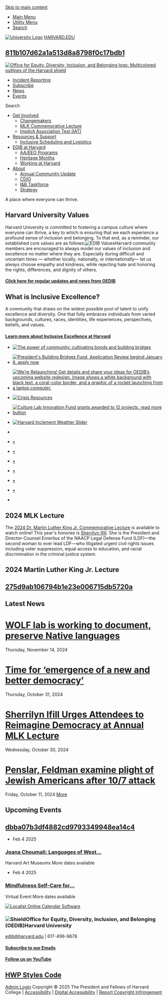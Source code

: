 [Skip to main content](https://edib.harvard.edu/<#main-content>)
  * [Main Menu](https://edib.harvard.edu/<#>)
  * [Utility Menu](https://edib.harvard.edu/<#>)
  * [Search](https://edib.harvard.edu/<#>)


[![University Logo](https://edib.harvard.edu/profiles/openscholar/themes/hwpi_basetheme/images/harvard-logo.png)](https://edib.harvard.edu/<http:/www.harvard.edu/>)
[HARVARD.EDU](https://edib.harvard.edu/<http:/www.harvard.edu/>)
## [811b107d62a1a513d8a8798f0c17bdb1](https://edib.harvard.edu/<https:/edib.harvard.edu/file/1288406>)
[![Office for Equity, Diversity, Inclusion, and Belonging logo: Multicolored outlines of the Harvard shield](https://edib.harvard.edu/sites/hwpi.harvard.edu/files/styles/os_files_xlarge/public/edib/files/oedib-logo-web.jpg?m=1709075455&itok=vhzj9BnI)](https://edib.harvard.edu/</edib/home> "EDIB Home Page")
  * [Incident Reporting](https://edib.harvard.edu/<https:/edib.harvard.edu/incident-reporting>)
  * [Subscribe](https://edib.harvard.edu/<https:/mailchi.mp/harvard/edib-subscribe>)
  * [News](https://edib.harvard.edu/<https:/edib.harvard.edu/news>)
  * [Events](https://edib.harvard.edu/<https:/calendar.college.harvard.edu/edib>)


Search 
  * [Get Involved](https://edib.harvard.edu/<https:/edib.harvard.edu/get-involved>)
    * [Changemakers](https://edib.harvard.edu/<https:/edib.harvard.edu/changemakers>)
    * [MLK Commemorative Lecture](https://edib.harvard.edu/<https:/edib.harvard.edu/mlk-lecture>)
    * [Implicit Association Test (IAT)](https://edib.harvard.edu/<https:/edib.harvard.edu/implicit-association-test-iat>)
  * [Resources & Support](https://edib.harvard.edu/<https:/edib.harvard.edu/resources-support>)
    * [Inclusive Scheduling and Logistics](https://edib.harvard.edu/<https:/edib.harvard.edu/resources-support/inclusive-scheduling-logistics>)
  * [EDIB at Harvard](https://edib.harvard.edu/<https:/edib.harvard.edu/edib-harvard>)
    * [AA/EEO Programs](https://edib.harvard.edu/<https:/edib.harvard.edu/affirmative-action-and-eeo-programs>)
    * [Heritage Months](https://edib.harvard.edu/<https:/edib.harvard.edu/heritage-months>)
    * [Working at Harvard](https://edib.harvard.edu/<https:/edib.harvard.edu/working-harvard>)
  * [About](https://edib.harvard.edu/<https:/edib.harvard.edu/about>)
    * [Annual Community Update](https://edib.harvard.edu/<https:/edib.harvard.edu/annual-community-update>)
    * [CDIO](https://edib.harvard.edu/<https:/edib.harvard.edu/people/sherri-ann-charleston>)
    * [I&B Taskforce](https://edib.harvard.edu/<https:/inclusionandbelongingtaskforce.harvard.edu/>)
    * [Strategy](https://edib.harvard.edu/<https:/edib.harvard.edu/strategy>)


A place where everyone can thrive. 
## Harvard University Values
Harvard University is committed to fostering a campus culture where everyone can thrive, a key to which is ensuring that we each experience a profound sense of inclusion and belonging. To that end, as a reminder, our established core values are as follows:![EDIB Values](https://edib.harvard.edu/sites/hwpi.harvard.edu/files/styles/os_files_xxlarge/public/edib/files/edib_core_values_web.png?m=1729194261&itok=NIoxmUZD)Harvard community members are encouraged to always model our values of inclusion and excellence no matter where they are. Especially during difficult and uncertain times — whether locally, nationally, or internationally— let us always choose empathy and kindness, while rejecting hate and honoring the rights, differences, and dignity of others.
####  [Click here for regular updates and news from OEDIB](https://edib.harvard.edu/<https:/harvardcommunity.edib.harvard.edu/odib-news>)
## What is Inclusive Excellence?
A community that draws on the widest possible pool of talent to unify excellence and diversity. One that fully embraces individuals from varied backgrounds, cultures, races, identities, life experiences, perspectives, beliefs, and values. 
####  [Learn more about Inclusive Excellence at Harvard](https://edib.harvard.edu/<https:/edib.harvard.edu/about-our-office>)
  * [![The power of community: cultivating bonds and building bridges](https://edib.harvard.edu/sites/hwpi.harvard.edu/files/styles/os_files_xxlarge/public/edib/files/edib_forum_2025_web_slider.png?m=1733319969&itok=4msJQwye)](https://edib.harvard.edu/<https:/events.ringcentral.com/events/edibforum2025/registration>)
  * [![President's Building Bridges Fund, Application Review begind January 6, apply now](https://edib.harvard.edu/sites/hwpi.harvard.edu/files/styles/os_files_xxlarge/public/edib/files/president_building_bridges_fund_webslider.png?m=1734632448&itok=ws2lnsyR)](https://edib.harvard.edu/<https:/www.harvard.edu/president/building-bridges-fund/>)
  * [![We’re Relaunching! Get details and share your ideas for OEDIB’s upcoming website redesign. Image shows a white background with black text, a coral-color border, and a graphic of a rocket launching from a laptop computer.](https://edib.harvard.edu/sites/hwpi.harvard.edu/files/styles/os_files_xxlarge/public/edib/files/home2024-slide-relaunch.png?m=1710425747&itok=aqPkL_6m)](https://edib.harvard.edu/<https:/edib.harvard.edu/news/share-your-input-oedibs-upcoming-website-redesign>)
  * [![Crisis Resources](https://edib.harvard.edu/sites/hwpi.harvard.edu/files/styles/os_files_xxlarge/public/edib/files/2023-11_crisis_resources.png?m=1709131251&itok=CXY1O5eN)](https://edib.harvard.edu/<https:/www.harvard.edu/support-resources>)
  * [![Culture Lab Innovation Fund grants awarded to 12 projects, read more button](https://edib.harvard.edu/sites/hwpi.harvard.edu/files/styles/os_files_xxlarge/public/edib/files/copy_of_cultural_festival_slider_01.png?m=1732291464&itok=W_alIjeo)](https://edib.harvard.edu/<https:/news.harvard.edu/gazette/story/2024/11/harvard-culture-lab-innovation-fund-grants-awarded-to-12-projects/>)
  * [![Harvard Inclement Weather Slider](https://edib.harvard.edu/sites/hwpi.harvard.edu/files/styles/os_files_xxlarge/public/edib/files/home_-_slider_-_2024_inclement_weather.png?m=1734640409&itok=W60r85CH)](https://edib.harvard.edu/<https:/www.harvard.edu/emergency>)


  * [](https://edib.harvard.edu/<#> "Previous slide")
  * [•](https://edib.harvard.edu/<#>)
  * [•](https://edib.harvard.edu/<#>)
  * [•](https://edib.harvard.edu/<#>)
  * [•](https://edib.harvard.edu/<#>)
  * [•](https://edib.harvard.edu/<#>)
  * [•](https://edib.harvard.edu/<#>)
  * [](https://edib.harvard.edu/<#> "Next slide")


## 2024 MLK Lecture
The [2024 Dr. Martin Luther King Jr. Commemorative Lecture](https://edib.harvard.edu/<https:/edib.harvard.edu/edib.harvard.edu/www.harvard.edu/mlk-lecture/>) is available to watch online! 
This year's honoree is [Sherrilyn Ifill](https://edib.harvard.edu/<https:/law.howard.edu/civil-rights-lawyer-sherrilyn-ifill>). She is the President and Director-Counsel Emeritus of the NAACP Legal Defense Fund (LDF)—the second woman to ever lead LDF—who litigated urgent civil rights issues including voter suppression, equal access to education, and racial discrimination in the criminal justice system. 
## 2024 Martin Luther King Jr. Lecture
## [275d9ab106794b1e23e006715db5720a](https://edib.harvard.edu/<https:/edib.harvard.edu/file/275d9ab106794b1e23e006715db5720a>)
## Latest News
# [WOLF lab is working to document, preserve Native languages ](https://edib.harvard.edu/<https:/edib.harvard.edu/news/wolf-lab-working-document-preserve-native-languages>)
Thursday, November 14, 2024
# [ Time for ‘emergence of a new and better democracy’](https://edib.harvard.edu/<https:/edib.harvard.edu/news/time-%E2%80%98emergence-new-and-better-democracy%E2%80%99>)
Thursday, October 31, 2024
# [Sherrilyn Ifill Urges Attendees to Reimagine Democracy at Annual MLK Lecture](https://edib.harvard.edu/<https:/edib.harvard.edu/news/sherrilyn-ifill-urges-attendees-reimagine-democracy-annual-mlk-lecture>)
Wednesday, October 30, 2024
# [Penslar, Feldman examine plight of Jewish Americans after 10/7 attack](https://edib.harvard.edu/<https:/edib.harvard.edu/news/penslar-feldman-examine-plight-jewish-americans-after-107-attack>)
Friday, October 11, 2024
[More](https://edib.harvard.edu/<https:/edib.harvard.edu/news>)
## Upcoming Events
## [dbba07b3df4882cd9793349948ea14c4](https://edib.harvard.edu/<https:/edib.harvard.edu/file/1288351>)
  * Feb 
4 
2025 
###  [Joana Choumali: Languages of West... ](https://edib.harvard.edu/<https:/calendar.college.harvard.edu/event/joana-choumali-languages-of-west-african-marketplaces-8021?utm_campaign=widget&utm_medium=widget&utm_source=Harvard+College+Calendar>)
Harvard Art Museums 
More dates available
  * Feb 
4 
2025 
###  [Mindfulness Self-Care for... ](https://edib.harvard.edu/<https:/calendar.college.harvard.edu/event/mindfulness-self-care-for-students-of-color-Spring2025?utm_campaign=widget&utm_medium=widget&utm_source=Harvard+College+Calendar>)
Virtual Event 
More dates available


[![Localist Online Calendar Software](https://d3e1o4bcbhmj8g.cloudfront.net/assets/platforms/default/about/widget_footer.png)](https://edib.harvard.edu/<https:/www.localist.com?utm_source=widget&utm_campaign=widget_footer&utm_medium=branded%20link> "Widget powered by Localist Event Calendar Software")
###  ![Shield](https://edib.harvard.edu/sites/hwpi.harvard.edu/files/styles/os_files_small/public/edib/files/dib-just-shield.png?m=1709133947&itok=WBvKnuxw)**Office for Equity, Diversity, Inclusion, and Belonging (OEDIB)Harvard University**
edib@harvard.edu | 617-496-9678
####  [Subscribe to our Emails](https://edib.harvard.edu/<https:/mailchi.mp/2fc75fe8ea74/dib>)
####  [Follow us on YouTube](https://edib.harvard.edu/<https:/www.youtube.com/channel/UC2unP-pJcpA12RVtFO8tb9g?sub_confirmation=1>)
## [HWP Styles Code](https://edib.harvard.edu/<https:/edib.harvard.edu/file/1288291>)
[Admin Login](https://edib.harvard.edu/</user?destination=home%3Fadmin_panel%3D1%26login%3D1>)
Copyright © 2025 The President and Fellows of Harvard College | [Accessibility](https://edib.harvard.edu/<https:/accessibility.harvard.edu/>) | [Digital Accessibility](https://edib.harvard.edu/<https:/accessibility.huit.harvard.edu/digital-accessibility-policy>) | [Report Copyright Infringement](https://edib.harvard.edu/<https:/www.harvard.edu/copyright-issue/>)
